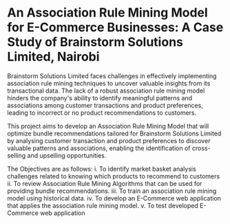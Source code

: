 # An Association Rule Mining Model for E-Commerce Businesses: A Case Study of Brainstorm Solutions Limited, Nairobi

Brainstorm Solutions Limited faces challenges in effectively implementing association rule mining techniques to uncover valuable insights from its transactional data. The lack of a robust association rule mining model hinders the company's ability to identify meaningful patterns and associations among customer transactions and product preferences, leading to incorrect or no product recommendations to customers.

This project aims to develop an Association Rule Mining Model that will optimize bundle recommendations tailored for Brainstorm Solutions Limited by analysing customer transaction and product preferences to discover valuable patterns and associations, enabling the identification of cross-selling and upselling opportunities.

The Objectives are as follows:
i.	To identify market basket analysis challenges related to knowing which products to recommend to customers
ii.	To review Association Rule Mining Algorithms that can be used for providing bundle recommendations.
iii. 	To train an association rule mining model using historical data.
iv.	To develop an E-Commerce web application that applies the association rule mining model.
v.	To test developed E-Commerce web application
